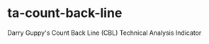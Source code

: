 ta-count-back-line
==================

Darry Guppy's Count Back Line (CBL) Technical Analysis Indicator
